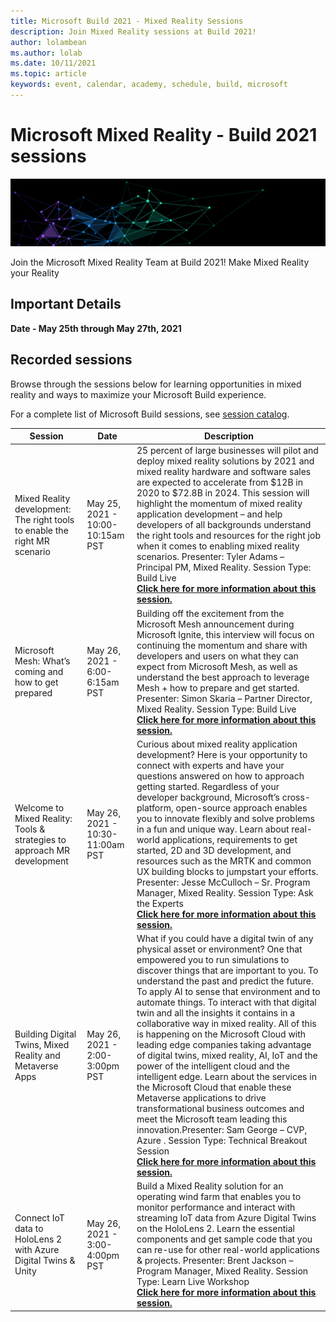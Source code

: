 ```yaml
---
title: Microsoft Build 2021 - Mixed Reality Sessions
description: Join Mixed Reality sessions at Build 2021! 
author: lolambean
ms.author: lolab
ms.date: 10/11/2021
ms.topic: article
keywords: event, calendar, academy, schedule, build, microsoft
---
```


# Microsoft Mixed Reality - Build 2021 sessions

![Mixed Reality - Build 2021](images/mr_build_banner.png)

Join the Microsoft Mixed Reality Team at Build 2021! Make Mixed Reality your Reality

## Important Details

**Date - May 25th through May 27th, 2021**

## Recorded sessions 

Browse through the sessions below for learning opportunities in mixed reality and ways to maximize your Microsoft Build experience.

For a complete list of Microsoft Build sessions, see [session catalog](https://mybuild.microsoft.com/sessions?t=%257B%2522from%2522%253A%25222021-05-25T00%253A00%253A00-07%253A00%2522%252C%2522to%2522%253A%25222021-05-27T23%253A59%253A00-07%253A00%2522%257D&q=Connect%2520IoT%2520data%2520to%2520HoloLens%25202%2520with%2520Azure%2520Digital%2520Twins%2520%2526%2520Unity&s=%257B%2522name%2522%253A%2522translate.refine.label.sort.relevance%2522%252C%2522type%2522%253A0%257D).
<br>

|Session|Date|Description|
|-------------|-------------|-----|
| Mixed Reality development: The right tools to enable the right MR scenario|May 25, 2021 - 10:00-10:15am PST|25 percent of large businesses will pilot and deploy mixed reality solutions by 2021 and mixed reality hardware and software sales are expected to accelerate from $12B in 2020 to $72.8B in 2024. This session will highlight the momentum of mixed reality application development – and help developers of all backgrounds understand the right tools and resources for the right job when it comes to enabling mixed reality scenarios. Presenter: Tyler Adams – Principal PM, Mixed Reality. Session Type: Build Live <br><b>[Click here for more information about this session.](https://mybuild.microsoft.com/sessions/c786cf4d-6cf6-4b62-b720-f97eea919c5f?source=sessions)</b>|
| Microsoft Mesh: What’s coming and how to get prepared|May 26, 2021 - 6:00-6:15am PST|Building off the excitement from the Microsoft Mesh announcement during Microsoft Ignite, this interview will focus on continuing the momentum and share with developers and users on what they can expect from Microsoft Mesh, as well as understand the best approach to leverage Mesh + how to prepare and get started. Presenter: Simon Skaria – Partner Director, Mixed Reality. Session Type: Build Live<br> <b>[Click here for more information about this session.](https://mybuild.microsoft.com/sessions/58ece80b-d2ed-4537-89ae-7fbc31f7ba94?source=sessions)</b>|
| Welcome to Mixed Reality: Tools & strategies to approach MR development|May 26, 2021 - 10:30-11:00am PST| Curious about mixed reality application development? Here is your opportunity to connect with experts and have your questions answered on how to approach getting started. Regardless of your developer background, Microsoft’s cross-platform, open-source approach enables you to innovate flexibly and solve problems in a fun and unique way. Learn about real-world applications, requirements to get started, 2D and 3D development, and resources such as the MRTK and common UX building blocks to jumpstart your efforts. Presenter: Jesse McCulloch – Sr. Program Manager, Mixed Reality. Session Type: Ask the Experts<br><b>[Click here for more information about this session.](https://mybuild.microsoft.com/sessions/6e69bf88-10ba-45a2-a2d0-bee591d703d5?source=sessions)</b>|
| Building Digital Twins, Mixed Reality and Metaverse Apps|May 26, 2021 - 2:00-3:00pm PST|What if you could have a digital twin of any physical asset or environment?  One that empowered you to run simulations to discover things that are important to you. To understand the past and predict the future. To apply AI to sense that environment and to automate things.  To interact with that digital twin and all the insights it contains in a collaborative way in mixed reality.  All of this is happening on the Microsoft Cloud with leading edge companies taking advantage of digital twins, mixed reality, AI, IoT and the power of the intelligent cloud and the intelligent edge.  Learn about the services in the Microsoft Cloud that enable these Metaverse applications to drive transformational business outcomes and meet the Microsoft team leading this innovation.Presenter: Sam George – CVP, Azure . Session Type: Technical Breakout Session<br><b>[Click here for more information about this session.](https://mybuild.microsoft.com/sessions/f06287c8-8e56-452f-ae2f-e739c2be4870?source=sessions)</b>|
| Connect IoT data to HoloLens 2 with Azure Digital Twins & Unity|May 26, 2021 - 3:00-4:00pm PST| Build a Mixed Reality solution for an operating wind farm that enables you to monitor performance and interact with streaming IoT data from Azure Digital Twins on the HoloLens 2. Learn the essential components and get sample code that you can re-use for other real-world applications & projects. Presenter: Brent Jackson – Program Manager, Mixed Reality. Session Type: Learn Live Workshop<br><b>[Click here for more information about this session.](https://mybuild.microsoft.com/sessions/815a692f-398b-4772-ac18-c021f5116757?source=sessions)</b>|